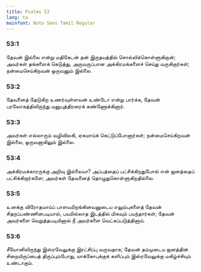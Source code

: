 ```yaml
---
title: Psalms 53
lang: ta
mainfont: Noto Sans Tamil Regular
---
```


###  53:1

தேவன் இல்லை என்று மதிகேடன் தன் இருதயத்தில் சொல்லிக்கொள்ளுகிறான்; அவர்கள் தங்களைக் கெடுத்து, அருவருப்பான அக்கிரமங்களைச் செய்து வருகிறார்கள்; நன்மைசெய்கிறவன் ஒருவனும் இல்லை.

###  53:2

தேவனைத் தேடுகிற உணர்வுள்ளவன் உண்டோ என்று பார்க்க, தேவன் பரலோகத்திலிருந்து மனுபுத்திரரைக் கண்ணோக்கினார்.

###  53:3

அவர்கள் எல்லாரும் வழிவிலகி, ஏகமாய்க் கெட்டுப்போனார்கள்; நன்மைசெய்கிறவன் இல்லை, ஒருவனாகிலும் இல்லை.

###  53:4

அக்கிரமக்காரருக்கு அறிவு இல்லையா? அப்பத்தைப் பட்சிக்கிறதுபோல் என் ஜனத்தைப் பட்சிக்கிறார்களே; அவர்கள் தேவனைத் தொழுதுகொள்ளுகிறதில்லை.

###  53:5

உனக்கு விரோதமாய்ப் பாளயமிறங்கினவனுடைய எலும்புகளைத் தேவன் சிதறப்பண்ணினபடியால், பயமில்லாத இடத்தில் மிகவும் பயந்தார்கள்; தேவன் அவர்களை வெறுத்தபடியினால் நீ அவர்களை வெட்கப்படுத்தினாய்.

###  53:6

சீயோனிலிருந்து இஸ்ரவேலுக்கு இரட்சிப்பு வருவதாக; தேவன் தம்முடைய ஜனத்தின் சிறையிருப்பைத் திருப்பும்போது, யாக்கோபுக்குக் களிப்பும் இஸ்ரவேலுக்கு மகிழ்ச்சியும் உண்டாகும்.

